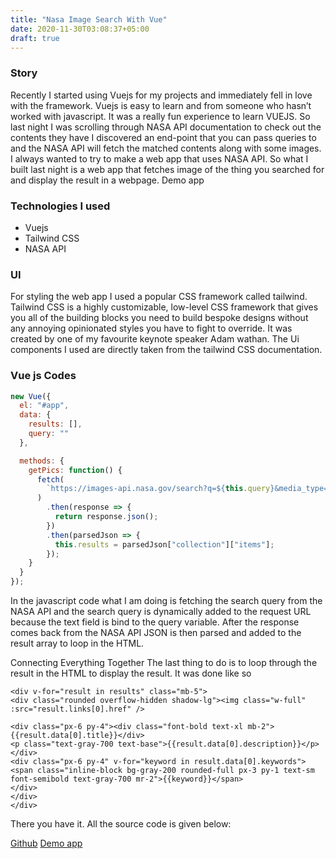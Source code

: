 ```yaml
---
title: "Nasa Image Search With Vue"
date: 2020-11-30T03:08:37+05:00
draft: true
---
```


### Story

Recently I started using Vuejs for my projects and immediately fell in love with the framework. Vuejs is easy to learn and from someone who hasn’t worked with javascript. It was a really fun experience to learn VUEJS. So last night I was scrolling through NASA API documentation to check out the contents they have I discovered an end-point that you can pass queries to and the NASA API will fetch the matched contents along with some images. I always wanted to try to make a web app that uses NASA API. So what I built last night is a web app that fetches image of the thing you searched for and display the result in a webpage. Demo app

### Technologies I used
 - Vuejs
 - Tailwind CSS
 - NASA API

### UI

For styling the web app I used a popular CSS framework called tailwind. Tailwind CSS is a highly customizable, low-level CSS framework that gives you all of the building blocks you need to build bespoke designs without any annoying opinionated styles you have to fight to override. It was created by one of my favourite keynote speaker Adam wathan. The Ui components I used are directly taken from the tailwind CSS documentation.

### Vue js Codes
```js
new Vue({
  el: "#app",
  data: {
    results: [],
    query: ""
  },

  methods: {
    getPics: function() {
      fetch(
        `https://images-api.nasa.gov/search?q=${this.query}&media_type=image`
      )
        .then(response => {
          return response.json();
        })
        .then(parsedJson => {
          this.results = parsedJson["collection"]["items"];
        });
    }
  }
});
```
In the javascript code what I am doing is fetching the search query from the NASA API and the search query is dynamically added to the request URL because the text field is bind to the query variable. After the response comes back from the NASA API JSON is then parsed and added to the result array to loop in the HTML.

Connecting Everything Together
The last thing to do is to loop through the result in the HTML to display the result. It was done like so

```vue
<div v-for="result in results" class="mb-5">
<div class="rounded overflow-hidden shadow-lg"><img class="w-full" :src="result.links[0].href" />

<div class="px-6 py-4"><div class="font-bold text-xl mb-2">{{result.data[0].title}}</div>
<p class="text-gray-700 text-base">{{result.data[0].description}}</p>
</div>
<div class="px-6 py-4" v-for="keyword in result.data[0].keywords">
<span class="inline-block bg-gray-200 rounded-full px-3 py-1 text-sm font-semibold text-gray-700 mr-2">{{keyword}}</span>
</div>
</div>
</div>
```
There you have it. All the source code is given below:

[Github](https://github.com/jinas123/nasa-image-search)
[Demo app](https://nasa-image-search.netlify.com/)